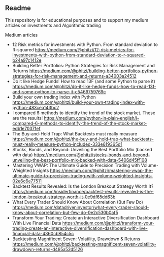## Readme

This repository is for educational purposes and to support my medium articles on investments and Algorithmic trading

Medium articles
- 12 Risk metrics for investments with Python. From standard deviation to R-squared https://medium.com/@phitzi/12-risk-metrics-for-investments-with-python-from-standard-deviation-to-r-squared-b24a97c1412e
- Building Better Portfolios: Python Strategies for Risk Management and Returns  https://medium.com/@phitzi/building-better-portfolios-python-strategies-for-risk-management-and-returns-a34003a24512
- Do it like Hedge Funds! How to read 13F (and some Python to parse it) https://medium.com/@phitzi/do-it-like-hedge-funds-how-to-read-13f-and-some-python-to-parse-it-c5469759769c
- Build your own trading index with Python https://medium.com/@phitzi/build-your-own-trading-index-with-python-483cea143bc2
- I compared 6 methods to identify the trend of the stock market. These are the results! https://medium.com/python-in-plain-english/i-compared-6-methods-to-identify-the-trend-of-the-stock-market-edb1e70371ef
- The Buy-and-Hold Trap: What Backtests must really measure https://medium.com/@phitzi/the-buy-and-hold-trap-what-backtests-must-really-measure-python-included-333e619365d1
- Stocks, Bonds, and Beyond: Unveiling the Best Portfolio Mix (backed with data) https://medium.com/@phitzi/stocks-bonds-and-beyond-unveiling-the-best-portfolio-mix-backed-with-data-5406d45ff108
- Mastering VWAP: The Ultimate Guide to Precision Trading with Volume-Weighted Insights https://medium.com/@phitzi/mastering-vwap-the-ultimate-guide-to-precision-trading-with-volume-weighted-insights-02e6c6e77511
- Backtest Results Revealed: Is the London Breakout Strategy Worth It? https://medium.com/insiderfinance/backtest-results-revealed-is-the-london-breakout-strategy-worth-it-0e9df65dd63b
- What Every Trader Should Know About Correlation (But Few Do) https://medium.com/datadriveninvestor/what-every-trader-should-know-about-correlation-but-few-do-0e2c530b0af5 
- Transform Your Trading: Create an Interactive Diversification Dashboard With Live Financial Data https://medium.com/@phitzi/transform-your-trading-create-an-interactive-diversification-dashboard-with-live-financial-data-4360cb854c5c
- Backtesting Magnificent Seven: Volatility, Drawdown & Returns https://medium.com/@phitzi/backtesting-magnificent-seven-volatility-drawdown-returns-d495a53d5126
